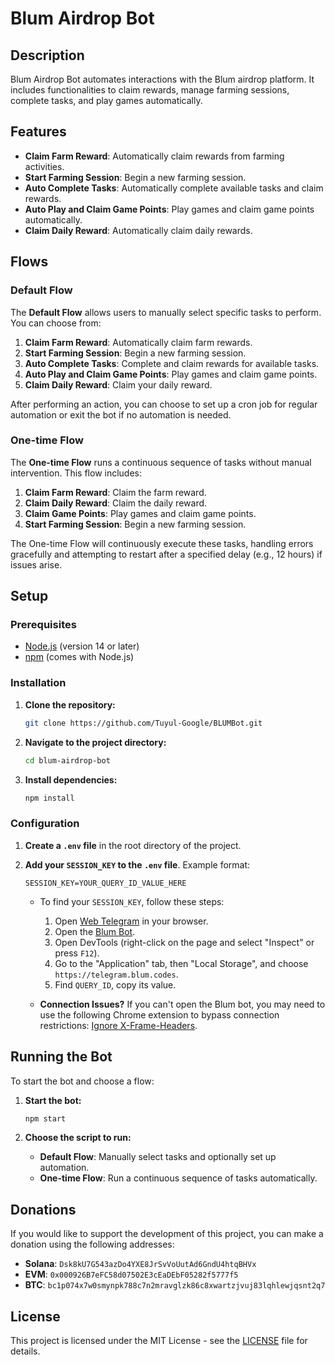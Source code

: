 # Blum Airdrop Bot

## Description

Blum Airdrop Bot automates interactions with the Blum airdrop platform. It includes functionalities to claim rewards, manage farming sessions, complete tasks, and play games automatically.

## Features

- **Claim Farm Reward**: Automatically claim rewards from farming activities.
- **Start Farming Session**: Begin a new farming session.
- **Auto Complete Tasks**: Automatically complete available tasks and claim rewards.
- **Auto Play and Claim Game Points**: Play games and claim game points automatically.
- **Claim Daily Reward**: Automatically claim daily rewards.

## Flows

### Default Flow

The **Default Flow** allows users to manually select specific tasks to perform. You can choose from:

1. **Claim Farm Reward**: Automatically claim farm rewards.
2. **Start Farming Session**: Begin a new farming session.
3. **Auto Complete Tasks**: Complete and claim rewards for available tasks.
4. **Auto Play and Claim Game Points**: Play games and claim game points.
5. **Claim Daily Reward**: Claim your daily reward.

After performing an action, you can choose to set up a cron job for regular automation or exit the bot if no automation is needed.

### One-time Flow

The **One-time Flow** runs a continuous sequence of tasks without manual intervention. This flow includes:

1. **Claim Farm Reward**: Claim the farm reward.
2. **Claim Daily Reward**: Claim the daily reward.
3. **Claim Game Points**: Play games and claim game points.
4. **Start Farming Session**: Begin a new farming session.

The One-time Flow will continuously execute these tasks, handling errors gracefully and attempting to restart after a specified delay (e.g., 12 hours) if issues arise.

## Setup

### Prerequisites

- [Node.js](https://nodejs.org/) (version 14 or later)
- [npm](https://www.npmjs.com/) (comes with Node.js)

### Installation

1. **Clone the repository:**

    ```bash
    git clone https://github.com/Tuyul-Google/BLUMBot.git
    ```

2. **Navigate to the project directory:**

    ```bash
    cd blum-airdrop-bot
    ```

3. **Install dependencies:**

    ```bash
    npm install
    ```

### Configuration

1. **Create a `.env` file** in the root directory of the project.

2. **Add your `SESSION_KEY` to the `.env` file**. Example format:

    ```env
    SESSION_KEY=YOUR_QUERY_ID_VALUE_HERE
    ```

   - To find your `SESSION_KEY`, follow these steps:
     1. Open [Web Telegram](https://web.telegram.org) in your browser.
     2. Open the [Blum Bot](http://t.me/BlumCryptoBot/app?startapp=ref_jg3l1bWKvr).
     3. Open DevTools (right-click on the page and select "Inspect" or press `F12`).
     4. Go to the "Application" tab, then "Local Storage", and choose `https://telegram.blum.codes`.
     5. Find `QUERY_ID`, copy its value.

   - **Connection Issues?** If you can't open the Blum bot, you may need to use the following Chrome extension to bypass connection restrictions: [Ignore X-Frame-Headers](https://chromewebstore.google.com/detail/ignore-x-frame-headers/gleekbfjekiniecknbkamfmkohkpodhe).

## Running the Bot

To start the bot and choose a flow:

1. **Start the bot:**

    ```bash
    npm start
    ```

2. **Choose the script to run:**
   - **Default Flow**: Manually select tasks and optionally set up automation.
   - **One-time Flow**: Run a continuous sequence of tasks automatically.

## Donations

If you would like to support the development of this project, you can make a donation using the following addresses:

- **Solana**: `Dsk8kU7G543azDo4YXE8JrSvVoUutAd6GndU4htqBHVx`
- **EVM**: `0x000926B7eFC58d07502E3cEaDEbF05282f5777f5`
- **BTC**: `bc1p074x7w0smynpk788c7n2mravglzk86c8xwartzjvuj83lqhlewjqsnt2q7`

## License

This project is licensed under the MIT License - see the [LICENSE](LICENSE) file for details.
